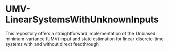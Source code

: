 # UMV-LinearSystemsWithUnknownInputs
This repository offers a straightforward implementation of the Unbiased minimum-variance (UMV) input and state estimation for linear discrete-time systems with and without direct feedthrough
